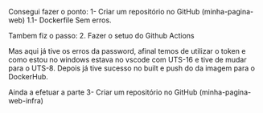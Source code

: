 Consegui fazer o ponto:
1- Criar um repositório no GitHub (minha-pagina-web)
1.1- Dockerfile
Sem erros.

Tambem fiz o passo:
2. Fazer o setuo do Github Actions

Mas aqui já tive os erros da password, afinal temos de utilizar o token e como estou no windows estava no vscode com UTS-16 e tive de mudar para o UTS-8.
Depois já tive sucesso no built e push do da imagem para o DockerHub.

Ainda a efetuar a parte 3- Criar um repositório no GitHub (minha-pagina-web-infra)

